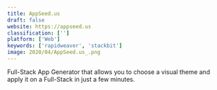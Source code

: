 ```yaml
---
title: AppSeed.us
draft: false 
website: https://appseed.us
classification: ['']
platform: ['Web']
keywords: ['rapidweaver', 'stackbit']
image: 2020/04/AppSeed.us_.png
---
```

Full-Stack App Generator that allows you to choose a visual theme and apply it on a Full-Stack in just a few minutes.